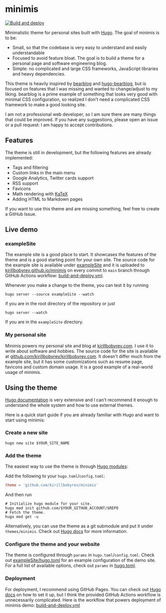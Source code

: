 # minimis

[![Build and deploy](https://github.com/kirillbobyrev/kirillbobyrev.com/actions/workflows/build-and-deploy.yml/badge.svg)](https://github.com/kirillbobyrev/kirillbobyrev.com/actions/workflows/build-and-deploy.yml)

Minimalistic theme for personal sites built with [Hugo](https://gohugo.io).
The goal of minimis is to be:

- Small, so that the codebase is very easy to understand and easily
  understandable
- Focused to avoid feature bloat. The goal is to build a theme for a personal
  page and software engineering blog.
- Simple: no complicated and large CSS frameworks, JavaScript libraries and
  heavy dependencies.

This theme is heavily inspired by [bearblog](https://bearblog.dev/) and
[hugo-bearblog](https://github.com/janraasch/hugo-bearblog), but is focused on
features that I was missing and wanted to change/adjust to my liking. bearblog
is a prime example of something that looks very good with minimal CSS
configuration, so realized I don't need a complicated CSS framework to make a
good looking site.

I am not a professional web developer, so I am sure there are many things that
could be improved. If you have any suggestions, please open an issue or a pull
request: I am happy to accept contributions.

## Features

The theme is still in development, but the following features are already
implemented:

- Tags and filtering
- Custom links in the main menu
- Google Analytics, Twitter cards support
- RSS support
- Favicons
- Math rendering with [KaTeX](https://katex.org/)
- Adding HTML to Markdown pages

If you want to use this theme and are missing something, feel free to create a
GitHub Issue.

## Live demo

### exampleSite

The example site is a good place to start. It showcases the features of the
theme and is a good starting point for your own site. The source code for the
example site is available under [exampleSite](/exampleSite/) and it is uploaded
to [kirillbobyrev.github.io/minimis](https://kirillbobyrev.github.io/minimis) on
every commit to `main` branch through GitHub Actions workflow:
[build-and-deploy.yml](/.github/workflows/build-and-deploy.yml).

Whenever you make a change to the theme, you can test it by running

```shell
hugo server --source exampleSite --watch
```

if you are in the root directory of the repository or just

```shell
hugo server --watch
```

If you are in the `exampleSite` directory.

### My personal site

Minimis powers my personal site and blog at
[kirillbobyrev.com](https://kirillbobyrev.com). I use it to write about software
and hobbies. The source code for the site is available at
[github.com/kirillbobyrev/kirillbobyrev.com](https://github.com/kirillbobyrev/kirillbobyrev.com).
It doesn't differ much from the example site, but it has some customizations
such as resume page, favicons and custom domain usage. It is a good example of a
real-world usage of minimis.

## Using the theme

[Hugo documentation](https://gohugo.io/documentation/) is very extensive and I
can't recommend it enough to understand the whole system and how to use external
themes.

Here is a quick start guide if you are already familiar with Hugo and want to
start using minimis:

### Create a new site

```shell
hugo new site $YOUR_SITE_NAME
```

### Add the theme

The easiest way to use the theme is through [Hugo
modules](https://gohugo.io/hugo-modules/use-modules/):

Add the following to your `hugo.toml`/`config.toml`:

```toml
theme = 'github.com/kirillbobyrev/minimis'
```

And then run

```shell
# Initialize hugo module for your site.
hugo mod init github.com/$YOUR_GITHUB_ACCOUNT/$REPO
# Fetch the theme.
hugo mod get -u
```

Alternatively, you can use the theme as a git submodule and put it under
`themes/minimis`. Check out [Hugo
docs](https://gohugo.io/getting-started/quick-start/) for more information.

### Configure the theme and your website

The theme is configured through `params` in `hugo.toml`/`config.toml`. Check out
[exampleSite/hugo.toml](/exampleSite/hugo.toml) for an example configuration of
the demo site. For a full list of available options, check out `params` in
[hugo.toml](/hugo.toml).

### Deployment

For deployment, I recommend using GitHub Pages. You can check out [Hugo
docs](https://gohugo.io/hosting-and-deployment/hosting-on-github/) on how to set
it up, but I think the provided GitHub Actions workflow is unnecessarily
complicated. Here is the workflow that powers deployment of minimis demo:
[build-and-deploy.yml](/.github/workflows/build-and-deploy.yml)
